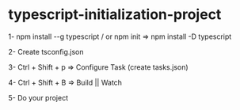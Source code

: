 # typescript-initialization-project

1- npm install --g typescript / or npm init => npm install -D typescript

2- Create tsconfig.json

3- Ctrl + Shift + p => Configure Task (create tasks.json)

4- Ctrl + Shift + B => Build || Watch

5- Do your project
